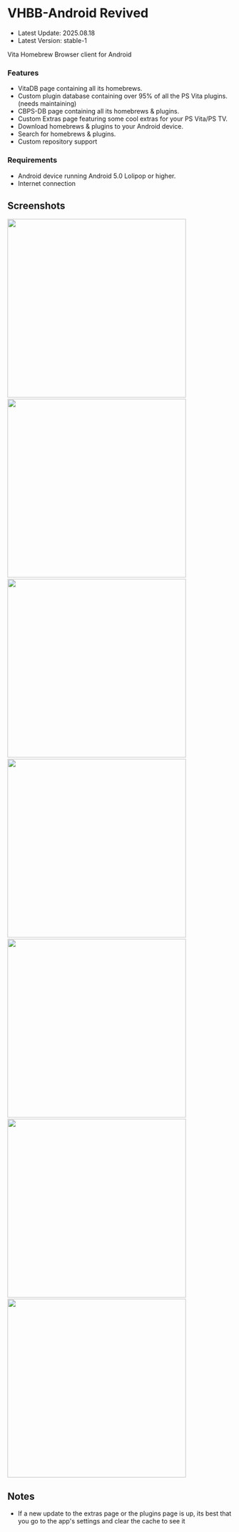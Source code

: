 # VHBB-Android Revived

- Latest Update: 2025.08.18
- Latest Version: stable-1

Vita Homebrew Browser client for Android

### Features
- VitaDB page containing all its homebrews.
- Custom plugin database containing over 95% of all the PS Vita plugins. (needs maintaining)
- CBPS-DB page containing all its homebrews & plugins.
- Custom Extras page featuring some cool extras for your PS Vita/PS TV.
- Download homebrews & plugins to your Android device.
- Search for homebrews & plugins.
- Custom repository support

### Requirements
- Android device running Android 5.0 Lolipop or higher.
- Internet connection

## Screenshots
<img src="screenshots/VitaDB-Preview.png" width="400"> &nbsp; <img src="screenshots/Plugins-Preview.png" width="400"> &nbsp; <img src="screenshots/CBPSDB-Preview.png" width="400"> &nbsp; <img src="screenshots/Extras-Preview.png" width="400"> &nbsp; <img src="screenshots/CustomRepos1-Preview.png" width="400"> &nbsp; <img src="screenshots/Drawer-Preview.png" width="400"> &nbsp; <img src="screenshots/Homebrew-Preview.png" width="400">

## Notes
- If a new update to the extras page or the plugins page is up, its best that you go to the app's settings and clear the cache to see it
